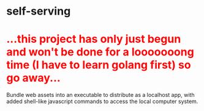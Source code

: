 self-serving
============

<h1 style="color:red">...this project has only just begun and won't be done for a looooooong time (I have to learn golang first) so go away...</h1>

Bundle web assets into an executable to distribute as a localhost app, with added shell-like javascript commands to access the local computer system.
